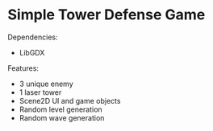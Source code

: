 # Simple Tower Defense Game

Dependencies:

- LibGDX

Features:

- 3 unique enemy
- 1 laser tower
- Scene2D UI and game objects
- Random level generation
- Random wave generation